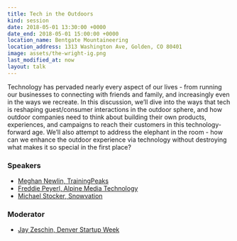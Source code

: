 ```yaml
---
title: Tech in the Outdoors
kind: session
date: 2018-05-01 13:30:00 +0000
date_end: 2018-05-01 15:00:00 +0000
location_name: Bentgate Mountaineering
location_address: 1313 Washington Ave, Golden, CO 80401
image: assets/the-wright-ig.png
last_modified_at: now
layout: talk
---
```

Technology has pervaded nearly every aspect of our lives - from running our businesses to connecting with friends and family, and increasingly even in the ways we recreate. In this discussion, we’ll dive into the ways that tech is reshaping guest/consumer interactions in the outdoor sphere, and how outdoor companies need to think about building their own products, experiences, and campaigns to reach their customers in this technology-forward age. We’ll also attempt to address the elephant in the room - how can we enhance the outdoor experience via technology without destroying what makes it so special in the first place?

### Speakers

* [Meghan Newlin, TrainingPeaks](http://trainingpeaks.com/)
* [Freddie Peyerl, Alpine Media Technology](https://alpinemediatech.com/)
* [Michael Stocker, Snowvation](http://www.snowvation.com/)

### Moderator

* [Jay Zeschin, Denver Startup Week](http://www.denverstartupweek.org/)